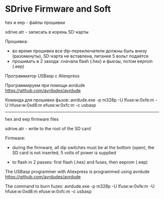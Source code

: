 # SDrive Firmware and Soft

hex и eep - файлы прошивки

sdrive.atr - записать в корень SD-карты

Прошивка:
- во время прошивки все dip-переключатели должны быть внизу (разомкнуты), SD-карта не вставлена, питание 5 вольт подаётся
- прошивать в 2 захода: сначала flash (.hex) и фьюзы, потом eeprom (.eep)

Программатор USBasp с Aliexpress

Программируем при помощи avrdude https://github.com/avrdudes/avrdude

Команда для прошивки фьзов: 
avrdude.exe -p m328p -U lfuse:w:0xfe:m -U hfuse:w:0xd8:m efuse:w:0xfc:m -c usbasp


---------------------------------------------------------------

hex and eep firmware files

sdrive.atr - write to the root of the SD card

Firmware:

- during the firmware, all dip switches must be at the bottom (open), the SD card is not inserted, 5 volts of power is supplied

- to flash in 2 passes: first flash (.hex) and fuses, then eeprom (.eep)

The USBasp programmer with Aliexpress is programmed using avrdude https://github.com/avrdudes/avrdude

The command to burn fuzes: avrdude.exe -p m328p -U lfuse:w:0xfe:m -U hfuse:w:0xd8:m efuse:w:0xfc:m -c usbasp